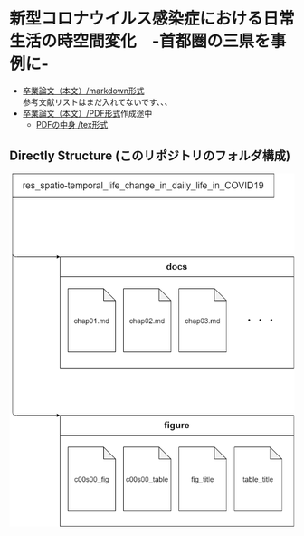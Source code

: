 # 新型コロナウイルス感染症における日常生活の時空間変化　-首都圏の三県を事例に-

- [卒業論文（本文）/markdown形式](./docs/卒業論文.md)  
  参考文献リストはまだ入れてないです、、、  
- [卒業論文（本文）/PDF形式](./out/article_spatio-temporal_life_change_in_daily_life_in_COVID19.pdf)作成途中
  - [PDFの中身 /tex形式](./article_spatio-temporal_life_change_in_daily_life_in_COVID19.tex)

## Directly Structure (このリポジトリのフォルダ構成)

![Directly Structure](./figure/fig_structuring_directly_public.png)
